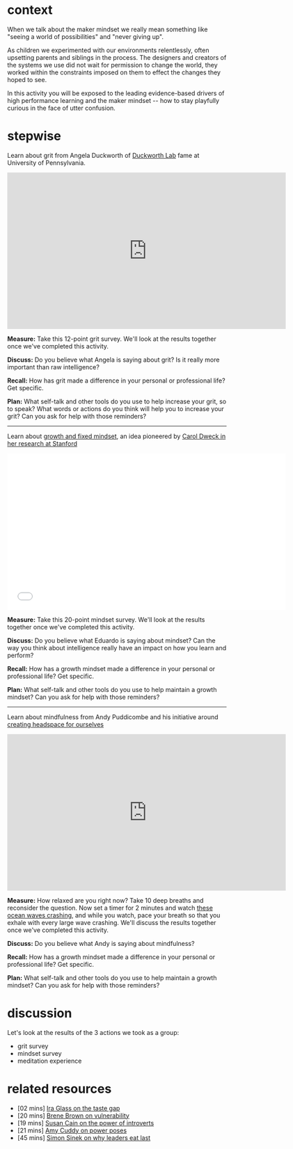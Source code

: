 # context
When we talk about the maker mindset we really mean something like "seeing a world of possibilities" and "never giving up".

As children we experimented with our environments relentlessly, often upsetting parents and siblings in the process. The designers and creators of the systems we use did not wait for permission to change the world, they worked within the constraints imposed on them to effect the changes they hoped to see.

In this activity you will be exposed to the leading evidence-based drivers of high performance learning and the maker mindset -- how to stay playfully curious in the face of utter confusion.

# stepwise

Learn about grit from Angela Duckworth of [Duckworth Lab](https://sites.sas.upenn.edu/duckworth) fame at University of Pennsylvania.

<iframe src="https://embed-ssl.ted.com/talks/lang/en/angela_lee_duckworth_the_key_to_success_grit.html" width="640" height="360" frameborder="0" scrolling="no" webkitAllowFullScreen mozallowfullscreen allowFullScreen></iframe>

**Measure:** Take this 12-point grit survey. We'll look at the results together once we've completed this activity.

**Discuss:** Do you believe what Angela is saying about grit? Is it really more important than raw intelligence?

**Recall:** How has grit made a difference in your personal or professional life? Get specific.

**Plan:** What self-talk and other tools do you use to help increase your grit, so to speak? What words or actions do you think will help you to increase your grit? Can you ask for help with those reminders?

---

Learn about [growth and fixed mindset](http://mindsetonline.com/), an idea pioneered by [Carol Dweck in her research at Stanford](https://web.stanford.edu/dept/psychology/cgi-bin/drupalm/cdweck)

<iframe width="640" height="360" src="//www.youtube.com/embed/pN34FNbOKXc" frameborder="0" allowfullscreen></iframe>

**Measure:** Take this 20-point mindset survey. We'll look at the results together once we've completed this activity.

**Discuss:** Do you believe what Eduardo is saying about mindset? Can the way you think about intelligence really have an impact on how you learn and perform?

**Recall:** How has a growth mindset made a difference in your personal or professional life? Get specific.

**Plan:** What self-talk and other tools do you use to help maintain a growth mindset? Can you ask for help with those reminders?

---

Learn about mindfulness from Andy Puddicombe and his initiative around [creating headspace for ourselves](https://www.headspace.com/)

<iframe src="https://embed-ssl.ted.com/talks/lang/en/andy_puddicombe_all_it_takes_is_10_mindful_minutes.html" width="640" height="360" frameborder="0" scrolling="no" webkitAllowFullScreen mozallowfullscreen allowFullScreen></iframe>

**Measure:** How relaxed are you right now? Take 10 deep breaths and reconsider the question. Now set a timer for 2 minutes and watch [these ocean waves crashing](https://www.youtube.com/embed/zmPzbZVUp3g), and while you watch, pace your breath so that you exhale with every large wave crashing. We'll discuss the results together once we've completed this activity.

**Discuss:** Do you believe what Andy is saying about mindfulness?

**Recall:** How has a growth mindset made a difference in your personal or professional life? Get specific.

**Plan:** What self-talk and other tools do you use to help maintain a growth mindset? Can you ask for help with those reminders?

# discussion

Let's look at the results of the 3 actions we took as a group:

- grit survey
- mindset survey
- meditation experience

# related resources

- [02 mins] [Ira Glass on the taste gap](http://vimeo.com/24715531)
- [20 mins] [Brene Brown on vulnerability](https://www.ted.com/talks/brene_brown_on_vulnerability)
- [19 mins] [Susan Cain on the power of introverts](https://www.ted.com/talks/susan_cain_the_power_of_introverts)
- [21 mins] [Amy Cuddy on power poses](http://www.ted.com/talks/amy_cuddy_your_body_language_shapes_who_you_are)
- [45 mins] [Simon Sinek on why leaders eat last](http://vimeo.com/79899786)